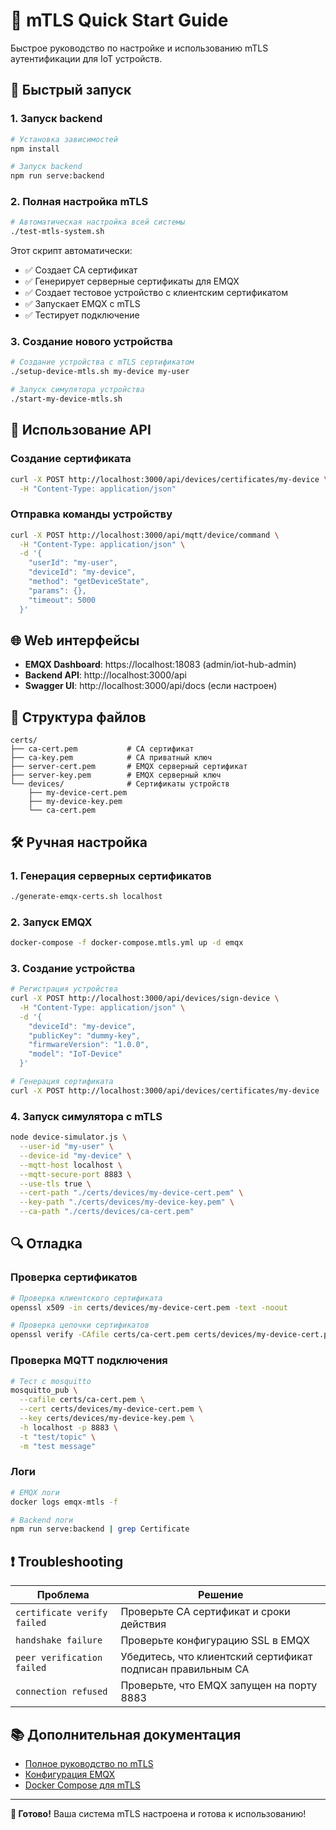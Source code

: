 # 🔐 mTLS Quick Start Guide

Быстрое руководство по настройке и использованию mTLS аутентификации для IoT устройств.

## 🚀 Быстрый запуск

### 1. Запуск backend

```bash
# Установка зависимостей
npm install

# Запуск backend
npm run serve:backend
```

### 2. Полная настройка mTLS

```bash
# Автоматическая настройка всей системы
./test-mtls-system.sh
```

Этот скрипт автоматически:

- ✅ Создает CA сертификат
- ✅ Генерирует серверные сертификаты для EMQX
- ✅ Создает тестовое устройство с клиентским сертификатом
- ✅ Запускает EMQX с mTLS
- ✅ Тестирует подключение

### 3. Создание нового устройства

```bash
# Создание устройства с mTLS сертификатом
./setup-device-mtls.sh my-device my-user

# Запуск симулятора устройства
./start-my-device-mtls.sh
```

## 📱 Использование API

### Создание сертификата

```bash
curl -X POST http://localhost:3000/api/devices/certificates/my-device \
  -H "Content-Type: application/json"
```

### Отправка команды устройству

```bash
curl -X POST http://localhost:3000/api/mqtt/device/command \
  -H "Content-Type: application/json" \
  -d '{
    "userId": "my-user",
    "deviceId": "my-device",
    "method": "getDeviceState",
    "params": {},
    "timeout": 5000
  }'
```

## 🌐 Web интерфейсы

- **EMQX Dashboard**: https://localhost:18083 (admin/iot-hub-admin)
- **Backend API**: http://localhost:3000/api
- **Swagger UI**: http://localhost:3000/api/docs (если настроен)

## 📁 Структура файлов

```
certs/
├── ca-cert.pem           # CA сертификат
├── ca-key.pem            # CA приватный ключ
├── server-cert.pem       # EMQX серверный сертификат
├── server-key.pem        # EMQX серверный ключ
└── devices/              # Сертификаты устройств
    ├── my-device-cert.pem
    ├── my-device-key.pem
    └── ca-cert.pem
```

## 🛠️ Ручная настройка

### 1. Генерация серверных сертификатов

```bash
./generate-emqx-certs.sh localhost
```

### 2. Запуск EMQX

```bash
docker-compose -f docker-compose.mtls.yml up -d emqx
```

### 3. Создание устройства

```bash
# Регистрация устройства
curl -X POST http://localhost:3000/api/devices/sign-device \
  -H "Content-Type: application/json" \
  -d '{
    "deviceId": "my-device",
    "publicKey": "dummy-key",
    "firmwareVersion": "1.0.0",
    "model": "IoT-Device"
  }'

# Генерация сертификата
curl -X POST http://localhost:3000/api/devices/certificates/my-device
```

### 4. Запуск симулятора с mTLS

```bash
node device-simulator.js \
  --user-id "my-user" \
  --device-id "my-device" \
  --mqtt-host localhost \
  --mqtt-secure-port 8883 \
  --use-tls true \
  --cert-path "./certs/devices/my-device-cert.pem" \
  --key-path "./certs/devices/my-device-key.pem" \
  --ca-path "./certs/devices/ca-cert.pem"
```

## 🔍 Отладка

### Проверка сертификатов

```bash
# Проверка клиентского сертификата
openssl x509 -in certs/devices/my-device-cert.pem -text -noout

# Проверка цепочки сертификатов
openssl verify -CAfile certs/ca-cert.pem certs/devices/my-device-cert.pem
```

### Проверка MQTT подключения

```bash
# Тест с mosquitto
mosquitto_pub \
  --cafile certs/ca-cert.pem \
  --cert certs/devices/my-device-cert.pem \
  --key certs/devices/my-device-key.pem \
  -h localhost -p 8883 \
  -t "test/topic" \
  -m "test message"
```

### Логи

```bash
# EMQX логи
docker logs emqx-mtls -f

# Backend логи
npm run serve:backend | grep Certificate
```

## ❗ Troubleshooting

| Проблема                    | Решение                                                     |
| --------------------------- | ----------------------------------------------------------- |
| `certificate verify failed` | Проверьте CA сертификат и сроки действия                    |
| `handshake failure`         | Проверьте конфигурацию SSL в EMQX                           |
| `peer verification failed`  | Убедитесь, что клиентский сертификат подписан правильным CA |
| `connection refused`        | Проверьте, что EMQX запущен на порту 8883                   |

## 📚 Дополнительная документация

- [Полное руководство по mTLS](./docs/MTLS_SETUP.md)
- [Конфигурация EMQX](./emqx-mtls.conf)
- [Docker Compose для mTLS](./docker-compose.mtls.yml)

---

**🎯 Готово!** Ваша система mTLS настроена и готова к использованию!
